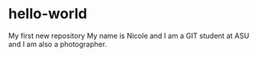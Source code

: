 # hello-world
My first new repository
My name is Nicole and I am a GIT student at ASU and I am also a photographer. 
